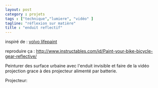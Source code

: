 ```yaml
---
layout: post  
category : projets
tags : ["technique","lumiere", "vidéo" ]  
tagline: "réflexion sur matière"  
title : "enduit reflectif"
---
```


inspiré de : [volvo lifepaint](https://www.youtube.com/watch?v=CfWzeGlaFvI)

reproduire ça : [http://www.instructables.com/id/Paint-your-bike-bicycle-gear-reflective/
](http://www.instructables.com/id/Paint-your-bike-bicycle-gear-reflective/)

Peinturer des surface urbaine avec l'enduit invisible et faire de la vidéo projection grace à des projecteur alimenté par batterie.

Projecteur: 

	




